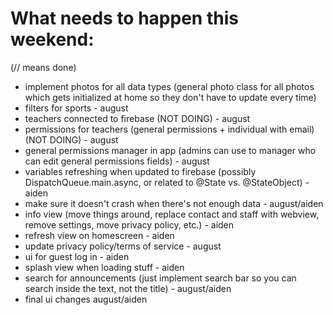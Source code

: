 # What needs to happen this weekend:
(// means done)
- implement photos for all data types (general photo class for all photos which gets initialized at home so they don't have to update every time)
- filters for sports - august
- teachers connected to firebase (NOT DOING) - august 
- permissions for teachers (general permissions + individual with email)(NOT DOING) - august
- general permissions manager in app (admins can use to manager who can edit general permissions fields) - august
- variables refreshing when updated to firebase (possibly DispatchQueue.main.async, or related to @State vs. @StateObject) - aiden
- make sure it doesn't crash when there's not enough data - august/aiden
- info view (move things around, replace contact and staff with webview, remove settings, move privacy policy, etc.) - aiden
- refresh view on homescreen - aiden
- update privacy policy/terms of service - august
- ui for guest log in - aiden
- splash view when loading stuff - aiden
- search for announcements (just implement search bar so you can search inside the text, not the title) - august/aiden
- final ui changes august/aiden
